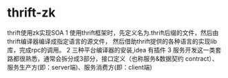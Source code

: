 # thrift-zk
thrift使用zk实现SOA
1 使用thrift框架时，先定义名为.thrift后缀的文件，然后由thrift编译器编译成指定语言的源文件，
然后借助thrift提供的各种语言的实现lib库，完成rpc的调用。
2 三种平台编译器的安装,idea 有插件
3 服务开发这一类套路都很熟悉，通常会拆分成3部分，接口定义（也称服务&数据契约 contract）、
服务生产方(即：server端)、服务消费方(即：client端)
